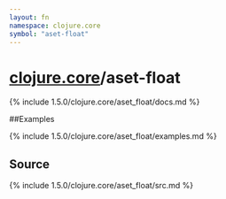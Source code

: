 ```yaml
---
layout: fn
namespace: clojure.core
symbol: "aset-float"
---
```


# [clojure.core](../)/aset-float

{% include 1.5.0/clojure.core/aset_float/docs.md %}

##Examples

{% include 1.5.0/clojure.core/aset_float/examples.md %}
## Source
{% include 1.5.0/clojure.core/aset_float/src.md %}

